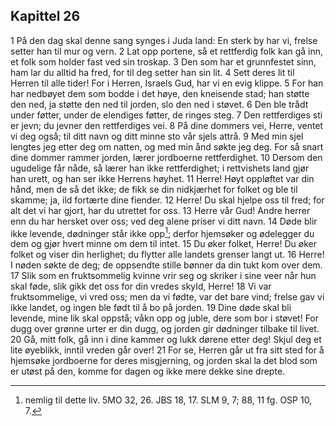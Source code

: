 ## Kapittel 26

1 På den dag skal denne sang synges i Juda land: En sterk by har vi, frelse setter han til mur og vern.
2 Lat opp portene, så et rettferdig folk kan gå inn, et folk som holder fast ved sin troskap.
3 Den som har et grunnfestet sinn, ham lar du alltid ha fred, for til deg setter han sin lit.
4 Sett deres lit til Herren til alle tider! For i Herren, Israels Gud, har vi en evig klippe.
5 For han har nedbøyet dem som bodde i det høye, den kneisende stad; han støtte den ned, ja støtte den ned til jorden, slo den ned i støvet.
6 Den ble trådt under føtter, under de elendiges føtter, de ringes steg.
7 Den rettferdiges sti er jevn; du jevner den rettferdiges vei.
8 På dine dommers vei, Herre, ventet vi deg også; til ditt navn og ditt minne sto vår sjels attrå.
9 Med min sjel lengtes jeg etter deg om natten, og med min ånd søkte jeg deg. For så snart dine dommer rammer jorden, lærer jordboerne rettferdighet.
10 Dersom den ugudelige får nåde, så lærer han ikke rettferdighet; i rettvishets land gjør han urett, og han ser ikke Herrens høyhet.
11 Herre! Høyt oppløftet var din hånd, men de så det ikke; de fikk se din nidkjærhet for folket og ble til skamme; ja, ild fortærte dine fiender.
12 Herre! Du skal hjelpe oss til fred; for alt det vi har gjort, har du utrettet for oss.
13 Herre vår Gud! Andre herrer enn du har hersket over oss; ved deg alene priser vi ditt navn.
14 Døde blir ikke levende, dødninger står ikke opp[^1]; derfor hjemsøker og ødelegger du dem og gjør hvert minne om dem til intet.
15 Du øker folket, Herre! Du øker folket og viser din herlighet; du flytter alle landets grenser langt ut.
16 Herre! I nøden søkte de deg; de oppsendte stille bønner da din tukt kom over dem.
17 Slik som en fruktsommelig kvinne vrir seg og skriker i sine veer når hun skal føde, slik gikk det oss for din vredes skyld, Herre!
18 Vi var fruktsommelige, vi vred oss; men da vi fødte, var det bare vind; frelse gav vi ikke landet, og ingen ble født til å bo på jorden.
19 Dine døde skal bli levende, mine lik skal oppstå; våkn opp og juble, dere som bor i støvet! For dugg over grønne urter er din dugg, og jorden gir dødninger tilbake til livet.
20 Gå, mitt folk, gå inn i dine kammer og lukk dørene etter deg! Skjul deg et lite øyeblikk, inntil vreden går over!
21 For se, Herren går ut fra sitt sted for å hjemsøke jordboerne for deres misgjerning, og jorden skal la det blod som er utøst på den, komme for dagen og ikke mere dekke sine drepte.

[^1]:  nemlig til dette liv. 5MO 32, 26. JBS 18, 17. SLM 9, 7; 88, 11 fg. OSP 10, 7.
